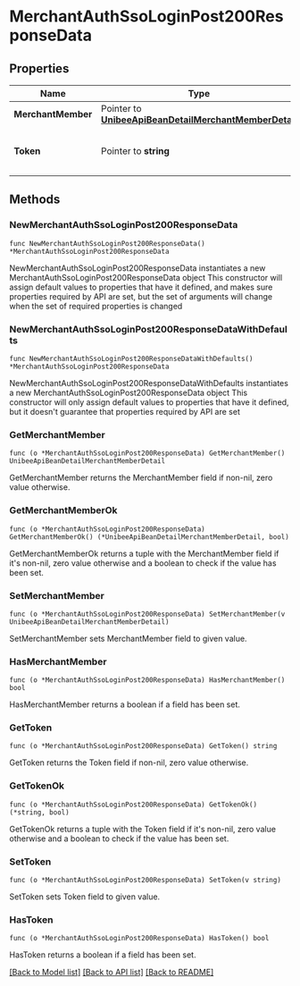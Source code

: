 # MerchantAuthSsoLoginPost200ResponseData

## Properties

Name | Type | Description | Notes
------------ | ------------- | ------------- | -------------
**MerchantMember** | Pointer to [**UnibeeApiBeanDetailMerchantMemberDetail**](UnibeeApiBeanDetailMerchantMemberDetail.md) |  | [optional] 
**Token** | Pointer to **string** | Access token of admin portal | [optional] 

## Methods

### NewMerchantAuthSsoLoginPost200ResponseData

`func NewMerchantAuthSsoLoginPost200ResponseData() *MerchantAuthSsoLoginPost200ResponseData`

NewMerchantAuthSsoLoginPost200ResponseData instantiates a new MerchantAuthSsoLoginPost200ResponseData object
This constructor will assign default values to properties that have it defined,
and makes sure properties required by API are set, but the set of arguments
will change when the set of required properties is changed

### NewMerchantAuthSsoLoginPost200ResponseDataWithDefaults

`func NewMerchantAuthSsoLoginPost200ResponseDataWithDefaults() *MerchantAuthSsoLoginPost200ResponseData`

NewMerchantAuthSsoLoginPost200ResponseDataWithDefaults instantiates a new MerchantAuthSsoLoginPost200ResponseData object
This constructor will only assign default values to properties that have it defined,
but it doesn't guarantee that properties required by API are set

### GetMerchantMember

`func (o *MerchantAuthSsoLoginPost200ResponseData) GetMerchantMember() UnibeeApiBeanDetailMerchantMemberDetail`

GetMerchantMember returns the MerchantMember field if non-nil, zero value otherwise.

### GetMerchantMemberOk

`func (o *MerchantAuthSsoLoginPost200ResponseData) GetMerchantMemberOk() (*UnibeeApiBeanDetailMerchantMemberDetail, bool)`

GetMerchantMemberOk returns a tuple with the MerchantMember field if it's non-nil, zero value otherwise
and a boolean to check if the value has been set.

### SetMerchantMember

`func (o *MerchantAuthSsoLoginPost200ResponseData) SetMerchantMember(v UnibeeApiBeanDetailMerchantMemberDetail)`

SetMerchantMember sets MerchantMember field to given value.

### HasMerchantMember

`func (o *MerchantAuthSsoLoginPost200ResponseData) HasMerchantMember() bool`

HasMerchantMember returns a boolean if a field has been set.

### GetToken

`func (o *MerchantAuthSsoLoginPost200ResponseData) GetToken() string`

GetToken returns the Token field if non-nil, zero value otherwise.

### GetTokenOk

`func (o *MerchantAuthSsoLoginPost200ResponseData) GetTokenOk() (*string, bool)`

GetTokenOk returns a tuple with the Token field if it's non-nil, zero value otherwise
and a boolean to check if the value has been set.

### SetToken

`func (o *MerchantAuthSsoLoginPost200ResponseData) SetToken(v string)`

SetToken sets Token field to given value.

### HasToken

`func (o *MerchantAuthSsoLoginPost200ResponseData) HasToken() bool`

HasToken returns a boolean if a field has been set.


[[Back to Model list]](../README.md#documentation-for-models) [[Back to API list]](../README.md#documentation-for-api-endpoints) [[Back to README]](../README.md)


